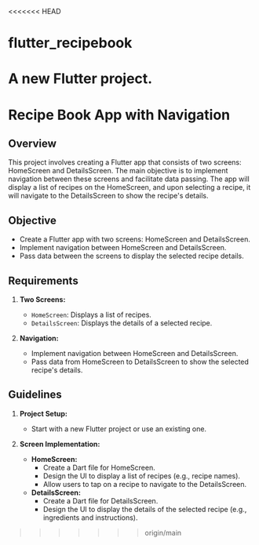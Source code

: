 <<<<<<< HEAD
# flutter_recipebook

A new Flutter project.
=======
# Recipe Book App with Navigation

## Overview

This project involves creating a Flutter app that consists of two screens: HomeScreen and DetailsScreen. The main objective is to implement navigation between these screens and facilitate data passing. The app will display a list of recipes on the HomeScreen, and upon selecting a recipe, it will navigate to the DetailsScreen to show the recipe's details.

## Objective

- Create a Flutter app with two screens: HomeScreen and DetailsScreen.
- Implement navigation between HomeScreen and DetailsScreen.
- Pass data between the screens to display the selected recipe details.

## Requirements

1. **Two Screens:**
    - `HomeScreen`: Displays a list of recipes.
    - `DetailsScreen`: Displays the details of a selected recipe.

2. **Navigation:**
    - Implement navigation between HomeScreen and DetailsScreen.
    - Pass data from HomeScreen to DetailsScreen to show the selected recipe's details.

## Guidelines

1. **Project Setup:**
    - Start with a new Flutter project or use an existing one.

2. **Screen Implementation:**
    - **HomeScreen:**
        - Create a Dart file for HomeScreen.
        - Design the UI to display a list of recipes (e.g., recipe names).
        - Allow users to tap on a recipe to navigate to the DetailsScreen.
    - **DetailsScreen:**
        - Create a Dart file for DetailsScreen.
        - Design the UI to display the details of the selected recipe (e.g., ingredients and instructions).


>>>>>>> origin/main
